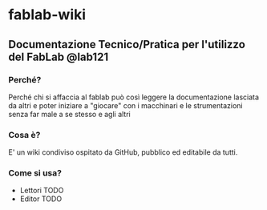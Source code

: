 # fablab-wiki
## Documentazione Tecnico/Pratica per l'utilizzo del FabLab @lab121 ##

### Perché? ###

Perché chi si affaccia al fablab può così leggere la documentazione lasciata da altri e poter iniziare a "giocare" con i macchinari e le strumentazioni senza far male a se stesso e agli altri

### Cosa è? ###

E' un wiki condiviso ospitato da GitHub, pubblico ed editabile da tutti. 

### Come si usa? ###

  * Lettori
    TODO
  * Editor
    TODO
